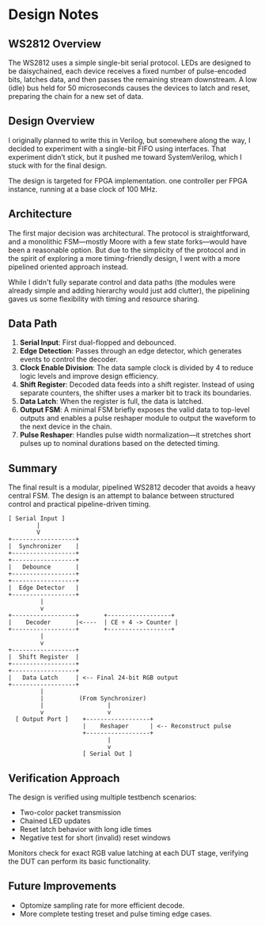 # Design Notes

## WS2812 Overview
The WS2812 uses a simple single-bit serial protocol. LEDs are designed to be daisychained, each device receives a fixed number of pulse-encoded bits, latches data, and then passes the remaining stream downstream. A low (idle) bus held for 50 microseconds causes the devices to latch and reset, preparing the chain for a new set of data.

## Design Overview
I originally planned to write this in Verilog, but somewhere along the way, I decided to experiment with a single-bit FIFO using interfaces. That experiment didn’t stick, but it pushed me toward SystemVerilog, which I stuck with for the final design.

The design is targeted for FPGA implementation. one controller per FPGA instance, running at a base clock of 100 MHz.

## Architecture
The first major decision was architectural. The protocol is straightforward, and a monolithic FSM—mostly Moore with a few state forks—would have been a reasonable option. But due to the simplicity of the protocol and in the spirit of exploring a more timing-friendly design, I went with a more pipelined oriented approach instead.

While I didn't fully separate control and data paths (the modules were already simple and adding hierarchy would just add clutter), the pipelining gaves us some flexibility with timing and resource sharing.

## Data Path
1. **Serial Input**: First dual-flopped and debounced.
2. **Edge Detection**: Passes through an edge detector, which generates events to control the decoder.
3. **Clock Enable Division**: The data sample clock is divided by 4 to reduce logic levels and improve design efficiency.
4. **Shift Register**: Decoded data feeds into a shift register. Instead of using separate counters, the shifter uses a marker bit to track its boundaries.
5. **Data Latch**: When the register is full, the data is latched.
6. **Output FSM**: A minimal FSM briefly exposes the valid data to top-level outputs and enables a pulse reshaper module to output the waveform to the next device in the chain.
7. **Pulse Reshaper**: Handles pulse width normalization—it stretches short pulses up to nominal durations based on the detected timing.

## Summary
The final result is a modular, pipelined WS2812 decoder that avoids a heavy central FSM. The design is an attempt to balance between structured control and practical pipeline-driven timing.


```plaintext
[ Serial Input ]
        |  
        V
+------------------+
|  Synchronizer    |  
+------------------+
+------------------+
|   Debounce       |
+------------------+
+------------------+
|  Edge Detector   |
+------------------+
         |
         v
+------------------+       +------------------+
|    Decoder       |<----  | CE ÷ 4 -> Counter |
+------------------+       +------------------+
         |
         v
+------------------+ 
|  Shift Register  | 
+------------------+
+------------------+
|   Data Latch     | <-- Final 24-bit RGB output
+------------------+
         |
         |          (From Synchronizer)
         |                  |
         v                  v
  [ Output Port ]    +------------------+
                     |    Reshaper      | <-- Reconstruct pulse
                     +------------------+
                            |
                            v
                     [ Serial Out ]
```

## Verification Approach

The design is verified using multiple testbench scenarios:
- Two-color packet transmission
- Chained LED updates
- Reset latch behavior with long idle times
- Negative test for short (invalid) reset windows

Monitors check for exact RGB value latching at each DUT stage, verifying the DUT can perform its basic functionality.

## Future Improvements

- Optomize sampling rate for more efficient decode.
- More complete testing treset and pulse timing edge cases.
